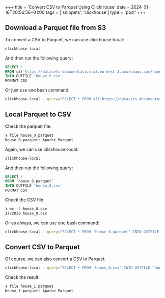 +++
title = 'Convert CSV to Parquet Using ClickHouse'
date = 2024-01-16T20:56:56+01:00
tags = ['snippets', 'clickhouse']
type = 'post'
+++

## Download a Parquet file from S3

To convert a CSV to Parquet, we can use clickhouse-local:
```bash
clickhouse-local
```

And then run the following query:
```sql
SELECT *
FROM s3('https://datasets-documentation.s3.eu-west-3.amazonaws.com/house_parquet/house_0.parquet')
INTO OUTFILE 'house_0.csv'
FORMAT CSV
```

Or just use one bash command:
```bash
clickhouse-local --query="SELECT * FROM s3('https://datasets-documentation.s3.eu-west-3.amazonaws.com/house_parquet/house_0.parquet') INTO OUTFILE 'house_0.csv' FORMAT CSV"
```

## Local Parquet to CSV

Check the parquet file:
```bash
❯ file house_0.parquet
house_0.parquet: Apache Parquet
```

Again, we can use clickhouse-local:
```bash
clickhouse-local
```

And then run the following query:
```sql
SELECT *
FROM `house_0.parquet`
INTO OUTFILE 'house_0.csv'
FORMAT CSV
```


Check the CSV file:
```bash
❯ wc -l house_0.csv
2772030 house_0.csv
```

Or as always, we can use one bash command:
```bash
clickhouse-local --query="SELECT * FROM 'house_0.parquet' INTO OUTFILE 'house_0.csv' FORMAT CSV"
```

## Convert CSV to Parquet

Of course, we can also convert a CSV to Parquet:
```bash
clickhouse-local --query="SELECT * FROM 'house_0.csv' INTO OUTFILE 'house_1.parquet' FORMAT Parquet"
```

Check the result:
```bash
❯ file house_1.parquet
house_1.parquet: Apache Parquet
```
